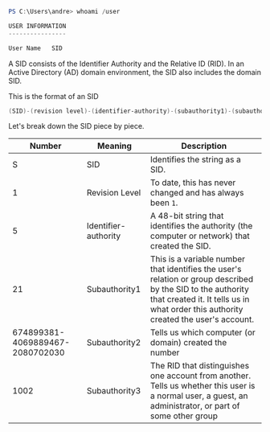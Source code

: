 ```powershell
PS C:\Users\andre> whoami /user   

USER INFORMATION               
----------------         

User Name   SID                                                                  =========== =============================================                        kevin\andre S-1-5-21-3941375616-3570008813-952051411-1001
```
A SID consists of the Identifier Authority and the Relative ID (RID). In an Active Directory (AD) domain environment, the SID also includes the domain SID.

This is the format of an SID
```powershell
(SID)-(revision level)-(identifier-authority)-(subauthority1)-(subauthority2)-(etc)
```
Let's break down the SID piece by piece.

| **Number**                      | **Meaning**          | **Description**                                                                                                                                                                                    |
| ------------------------------- | -------------------- | -------------------------------------------------------------------------------------------------------------------------------------------------------------------------------------------------- |
| S                               | SID                  | Identifies the string as a SID.                                                                                                                                                                    |
| 1                               | Revision Level       | To date, this has never changed and has always been `1`.                                                                                                                                           |
| 5                               | Identifier-authority | A 48-bit string that identifies the authority (the computer or network) that created the SID.                                                                                                      |
| 21                              | Subauthority1        | This is a variable number that identifies the user's relation or group described by the SID to the authority that created it. It tells us in what order this authority created the user's account. |
| 674899381-4069889467-2080702030 | Subauthority2        | Tells us which computer (or domain) created the number                                                                                                                                             |
| 1002                            | Subauthority3        | The RID that distinguishes one account from another. Tells us whether this user is a normal user, a guest, an administrator, or part of some other group                                           |
